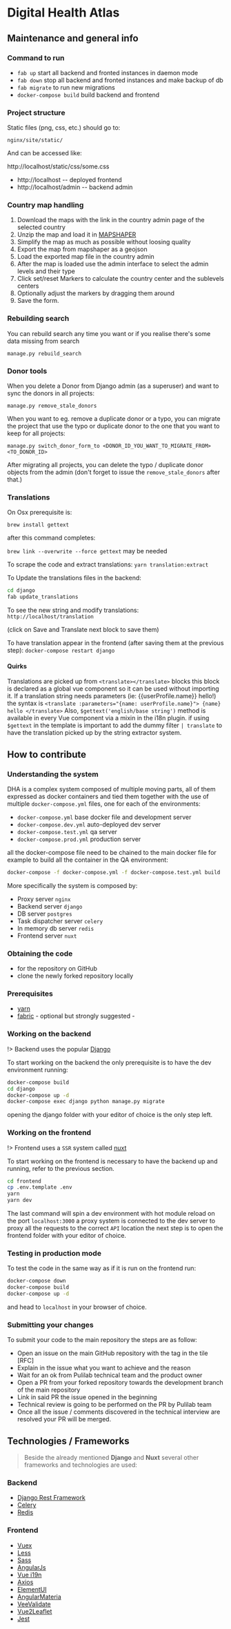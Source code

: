 # Digital Health Atlas

## Maintenance and general info

### Command to run

- `fab up`  start all backend and fronted instances in daemon mode
- `fab down` stop all backend and fronted instances and make backup of db
- `fab migrate`  to run new migrations
- `docker-compose build` build backend and frontend

### Project structure

Static files (png, css, etc.) should go to:

`nginx/site/static/`

And can be accessed like:

http://localhost/static/css/some.css

- http://localhost -- deployed frontend
- http://localhost/admin -- backend admin

### Country map handling

1. Download the maps with the link in the country admin page of the selected country
2. Unzip the map and load it in [MAPSHAPER](http://mapshaper.org/)
3. Simplify the map as much as possible without loosing quality
4. Export the map from mapshaper as a geojson
5. Load the exported map file in the country admin
6. After the map is loaded use the admin interface to select the admin levels and their type
7. Click set/reset Markers to calculate the country center and the sublevels centers
9. Optionally adjust the markers by dragging them around
8. Save the form.


### Rebuilding search
You can rebuild search any time you want or if you realise there's some data missing from search

`manage.py rebuild_search`

### Donor tools

When you delete a Donor from Django admin (as a superuser) and want to sync the donors in all projects:

`manage.py remove_stale_donors`

When you want to eg. remove a duplicate donor or a typo, you can migrate the project that use the typo or duplicate
donor to the one that you want to keep for all projects:

`manage.py switch_donor_form_to <DONOR_ID_YOU_WANT_TO_MIGRATE_FROM> <TO_DONOR_ID>`

After migrating all projects, you can delete the typo / duplicate donor objects from the admin (don't forget to issue
the `remove_stale_donors` after that.)

### Translations

On Osx prerequisite is:

`brew install gettext`

after this command completes:

`brew link --overwrite --force gettext` may be needed

To scrape the code and extract translations:
`yarn translation:extract`

To Update the translations files in the backend:

```bash
cd django
fab update_translations
```

To see the new string and modify translations:
`http://localhost/translation`

(click on Save and Translate next block to save them)

To have translation appear in the frontend (after saving them at the previous step):
`docker-compose restart django`

#### Quirks

Translations are picked up from `<translate></translate>` blocks this block is declared as a global vue component so it can be used without importing it.
If a translation string needs parameters (ie: {{userProfile.name}} hello!) the syntax is `<translate :parameters="{name: userProfile.name}"> {name} hello </translate>`
Also, `$gettext('english/base string')` method is available in every Vue component via a mixin in the i18n plugin.
if using `$gettext` in the template is important to add the dummy filter `| translate` to have the translation picked up by the string extractor system.

## How to contribute

### Understanding the system

DHA is a complex system composed of multiple moving parts, all of them expressed as docker containers and tied them together with the use of multiple `docker-compose.yml` files, one for each of the environments:

- `docker-compose.yml` base docker file and development server
- `docker-compose.dev.yml` auto-deployed dev server
- `docker-compose.test.yml` qa server
- `docker-compose.prod.yml` production server

all the docker-compose file need to be chained to the main docker file for example to build all the container in the QA environment:

```bash
docker-compose -f docker-compose.yml -f docker-compose.test.yml build
```

More specifically the system is composed by:

- Proxy server `nginx`
- Backend server `django`
- DB server `postgres`
- Task dispatcher server `celery`
- In memory db server `redis`
- Frontend server `nuxt`

### Obtaining the code

- for the repository on GitHub
- clone the newly forked repository locally

### Prerequisites

- [yarn](https://yarnpkg.com/en/)
- [fabric](http://docs.fabfile.org/en/1.12.1/index.html) - optional but strongly suggested -

### Working on the backend

!> Backend uses the popular [Django](https://www.djangoproject.com/)

To start working on the backend the only prerequisite is to have the dev environment running:

```bash
docker-compose build
cd django
docker-compose up -d
docker-compose exec django python manage.py migrate
```

opening the django folder with your editor of choice is the only step left.

### Working on the frontend

!>  Frontend uses a `SSR` system called [nuxt](https://nuxtjs.org/)

To start working on the frontend is necessary to have the backend up and running, refer to the previous section.

```bash
cd frontend
cp .env.template .env
yarn
yarn dev
```

The last command will spin a dev environment  with hot module reload on the port `localhost:3000` a proxy system is connected to the dev server to proxy all the requests to the correct `API` location
the next step is to open the frontend folder with your editor of choice.

### Testing in production mode

To test the code in the same way as if it is run on the frontend run:

```bash
docker-compose down
docker-compose build
docker-compose up -d
```

and head to `localhost` in your browser of choice.

### Submitting your changes

To submit your code to the main repository the steps are as follow:

- Open an issue on the main GitHub repository with the tag in the tile [RFC]
- Explain in the issue what you want to achieve and the reason
- Wait for an ok from Pulilab technical team and the product owner
- Open a PR from your forked repository towards the development branch of the main repository
- Link in said PR the issue opened in the beginning
- Technical review is going to be performed on the PR by Pulilab team
- Once all the issue / comments discovered in the technical interview are resolved your PR will be merged.


## Technologies / Frameworks

> Beside the already mentioned **Django** and **Nuxt** several other frameworks and technologies are used:

### Backend

- [Django Rest Framework](https://www.django-rest-framework.org/)
- [Celery](http://www.celeryproject.org/)
- [Redis](https://redis.io/)

### Frontend

- [Vuex](https://vuex.vuejs.org/)
- [Less](http://lesscss.org/)
- [Sass](https://sass-lang.com/)
- [AngularJs](https://angularjs.org/)
- [Vue i19n](https://github.com/kazupon/vue-i18n)
- [Axios](https://axios.nuxtjs.org/)
- [ElementUI](http://element.eleme.io/#/en-US)
- [AngularMateria](https://material.angularjs.org/latest/)
- [VeeValidate](https://baianat.github.io/vee-validate/)
- [Vue2Leaflet](https://github.com/KoRiGaN/Vue2Leaflet)
- [Jest](https://jestjs.io/en/)
